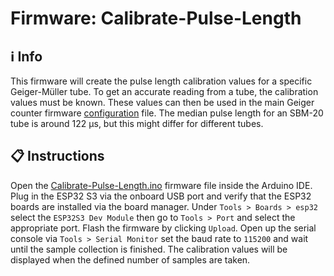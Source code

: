 # Firmware: Calibrate-Pulse-Length

## ℹ️ Info

This firmware will create the pulse length calibration values for a specific Geiger-Müller tube. To get an accurate reading from a tube, the calibration values must be known. These values can then be used in the main Geiger counter firmware [configuration](/Firmware/GMT-Geiger-Counter/Configuration.h) file. The median pulse length for an SBM-20 tube is around 122 µs, but this might differ for different tubes.

## 📋 Instructions

Open the [Calibrate-Pulse-Length.ino](/Firmware/Calibrate-Pulse-Length/Calibrate-Pulse-Length.ino) firmware file inside the Arduino IDE. Plug in the ESP32 S3 via the onboard USB port and verify that the ESP32 boards are installed via the board manager. Under `Tools > Boards > esp32` select the `ESP32S3 Dev Module` then go to `Tools > Port` and select the appropriate port. Flash the firmware by clicking `Upload`. Open up the serial console via `Tools > Serial Monitor` set the baud rate to `115200` and wait until the sample collection is finished. The calibration values will be displayed when the defined number of samples are taken.